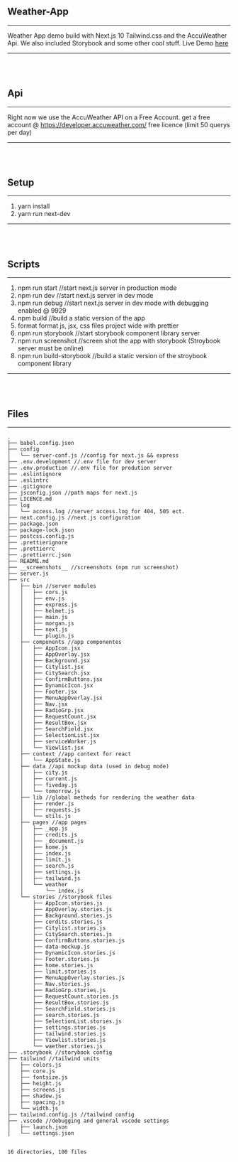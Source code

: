 ## Weather-App
---
Weather App demo build with Next.js 10 Tailwind.css and the AccuWeather Api. We also included Storybook and some other cool stuff. Live Demo [here](https://www.dominikhaid.de/app/weather-app/?target=_blank)

---
<br/>
<br/>


## Api
---
Right now we use the AccuWeather API on a Free Account.
get a free account @ https://developer.accuweather.com/
free licence (limit 50 querys per day)

---

<br/>
<br/>

## Setup
---
1. yarn install
2. yarn run next-dev
---
<br/>
<br/>

## Scripts
---
1.  npm run start //start next.js server in production mode
2.  npm run dev //start next.js server in dev mode 
3.  npm run debug //start next.js server in dev mode with debugging enabled @ 9929
4.  npm build //build a static version of the app
5.  format format js, jsx, css files project wide with prettier
6.  npm run storybook //start storybook component library server 
7.  npm run screenshot //screen shot the app with storybook (Stroybook server must be online)
8.  npm run build-storybook //build a static version of the stroybook component library
---
<br/>
<br/>

## Files 
---
```
.
├── babel.config.json
├── config
│   └── server-conf.js //config for next.js && express 
├── .env.development //.env file for dev server
├── .env.production //.env file for prodution server
├── .eslintignore 
├── .eslintrc
├── .gitignore
├── jsconfig.json //path maps for next.js
├── LICENCE.md
├── log
│   └── access.log //server access.log for 404, 505 ect.
├── next.config.js //next.js configuration
├── package.json
├── package-lock.json
├── postcss.config.js
├── .prettierignore
├── .prettierrc
├── .prettierrc.json
├── README.md
├── __screenshots__ //screenshots (npm run screenshot)
├── server.js
├── src
│   ├── bin //server modules
│   │   ├── cors.js
│   │   ├── env.js
│   │   ├── express.js
│   │   ├── helmet.js
│   │   ├── main.js
│   │   ├── morgan.js
│   │   ├── next.js
│   │   └── plugin.js
│   ├── components //app componentes
│   │   ├── AppIcon.jsx
│   │   ├── AppOverlay.jsx
│   │   ├── Background.jsx
│   │   ├── Citylist.jsx
│   │   ├── CitySearch.jsx
│   │   ├── ConfirmButtons.jsx
│   │   ├── DynamicIcon.jsx
│   │   ├── Footer.jsx
│   │   ├── MenuAppOverlay.jsx
│   │   ├── Nav.jsx
│   │   ├── RadioGrp.jsx
│   │   ├── RequestCount.jsx
│   │   ├── ResultBox.jsx
│   │   ├── SearchField.jsx
│   │   ├── SelectionList.jsx
│   │   ├── serviceWorker.js
│   │   └── Viewlist.jsx
│   ├── context //app context for react
│   │   └── AppState.js
│   ├── data //api mockup data (used in debug mode) 
│   │   ├── city.js
│   │   ├── current.js
│   │   ├── fiveday.js
│   │   └── tomorrow.js
│   ├── lib //global methods for rendering the weather data
│   │   ├── render.js
│   │   ├── requests.js
│   │   └── utils.js
│   ├── pages //app pages
│   │   ├── _app.js
│   │   ├── credits.js
│   │   ├── _document.js
│   │   ├── home.js
│   │   ├── index.js
│   │   ├── limit.js
│   │   ├── search.js
│   │   ├── settings.js
│   │   ├── tailwind.js
│   │   └── weather
│   │       └── index.js
│   └── stories //storybook files
│       ├── AppIcon.stories.js
│       ├── AppOverlay.stories.js
│       ├── Background.stories.js
│       ├── cerdits.stories.js
│       ├── Citylist.stories.js
│       ├── CitySearch.stories.js
│       ├── ConfirmButtons.stories.js
│       ├── data-mockup.js
│       ├── DynamicIcon.stories.js
│       ├── Footer.stories.js
│       ├── home.stories.js
│       ├── limit.stories.js
│       ├── MenuAppOverlay.stories.js
│       ├── Nav.stories.js
│       ├── RadioGrp.stories.js
│       ├── RequestCount.stories.js
│       ├── ResultBox.stories.js
│       ├── SearchField.stories.js
│       ├── search.stories.js
│       ├── SelectionList.stories.js
│       ├── settings.stories.js
│       ├── tailwind.stories.js
│       ├── Viewlist.stories.js
│       └── waether.stories.js
├── .storybook //storybook config
├── tailwind //tailwind units
│   ├── colors.js
│   ├── core.js
│   ├── fontsize.js
│   ├── height.js
│   ├── screens.js
│   ├── shadow.js
│   ├── spacing.js
│   └── width.js
├── tailwind.config.js //tailwind config
├── .vscode //debugging and general vscode settings
│   ├── launch.json
│   └── settings.json


16 directories, 100 files

```

